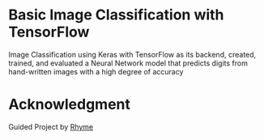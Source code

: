# Basic Image Classification with TensorFlow

Image Classification using Keras with TensorFlow as its backend, created, trained, and evaluated a Neural Network model that predicts digits from hand-written images with a high degree of accuracy

# Acknowledgment

Guided Project by [Rhyme](https://www.coursera.org/projects/tensorflow-beginner-basic-image-classification)
